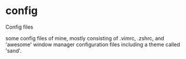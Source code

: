 config
======

Config files

some config files of mine, mostly consisting of .vimrc, .zshrc, and 'awesome' window manager configuration files including a theme called 'sand'.
